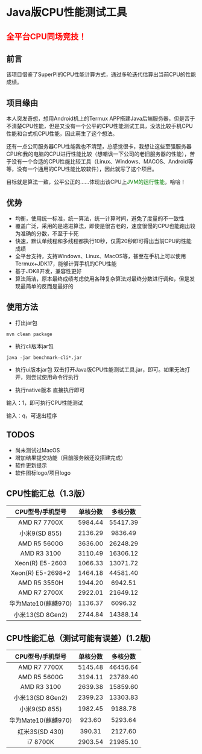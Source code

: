# Java版CPU性能测试工具
## **<font color='red'>全平台CPU同场竞技！</font>**

## 前言
该项目借鉴了SuperPI的CPU性能计算方式，通过多轮迭代估算出当前CPU的性能成绩。

## 项目缘由
本人突发奇想，想用Android机上的Termux APP搭建Java后端服务器，但是苦于不清楚CPU性能，但是又没有一个公平的CPU性能测试工具，没法比较手机CPU性能和台式机CPU性能，因此萌生了这个想法。

还有一点公司服务器CPU性能我也不清楚，总感觉很卡，我想让这些至强服务器CPU和我的电脑的CPU进行性能比较（想嘲讽一下公司的老旧服务器的性能），苦于没有一个合适的CPU性能比较工具（Linux、Windows、MACOS、Android等等，没有一个通用的CPU性能比较软件），因此就写了这个项目。

目标就是算法一致，公平公正的……体现出该CPU上<font color='green'>JVM的运行性能</font>，哈哈！

## 优势
* 均衡，使用统一标准，统一算法，统一计算时间，避免了度量的不一致性
* 覆盖广泛，采用的是递进算法，即使是很古老的，速度很慢的CPU也能跑出较为准确的分数，不至于卡死
* 快速，默认单线程和多线程都执行10秒，仅需20秒即可得出当前CPU的性能成绩
* 全平台支持，支持Windows、Linux、MacOS等，甚至在手机上可以使用Termux+JDK17，能够计算手机的CPU性能
* 基于JDK8开发，兼容性更好
* 算法简洁，原本最终成绩考虑使用各种复杂算法对最终分数进行调和，但是发现最简单的反而是最好的

## 使用方法
* 打出jar包
```shell
mvn clean package
```

* 执行cli版本jar包
```shell
java -jar benchmark-cli*.jar
```

* 执行ui版本jar包
双击打开Java版CPU性能测试工具.jar，即可。如果无法打开，则尝试使用命令行执行

* 执行native版本
直接执行即可

输入：1，即可执行CPU性能测试

输入：q，可退出程序

## TODOS
* 尚未测试过MacOS
* 增加结果提交功能（目前服务器还没搭建完成）
* 软件更新提示
* 软件图标logo/项目logo

## CPU性能汇总（1.3版）
|    CPU型号/手机型号     |  单核分数   |   多核分数   |
|:-----------------:|:-------:|:--------:|
|   AMD R7 7700X    | 5984.44 | 55417.39 |
|    小米9(SD 855)    | 2136.29 | 9836.49  |
|   AMD R5 5600G    | 3636.00 | 26248.29 |
|    AMD R3 3100    | 3110.49 | 16306.12 |
|  Xeon(R) E5-2603  | 1066.33 | 13071.72 |
| Xeon(R) E5-2698*2 | 1464.18 | 44581.40 |
|   AMD R5 3550H    | 1944.20 | 6942.51  |
|   AMD R7 2700X    | 2922.01 | 21649.12  |
|  华为Mate10(麒麟970)  | 1136.37 | 6096.32 |
|  小米13(SD 8Gen2)  | 2744.84 | 14388.14 |

## CPU性能汇总（测试可能有误差）(1.2版)
|   CPU型号/手机型号    | 单核分数 | 多核分数 |
|:---------------:| :---: | :---: |
|  AMD R7 7700X   | 5145.48 | 46456.64 |
|  AMD R5 5600G   | 3194.11 | 23789.40 |
|   AMD R3 3100   | 2639.38 | 15859.60 |
| 小米13(SD 8Gen2)  | 2399.23 | 13303.83 |
|   小米9(SD 855)   | 1982.45 | 9188.78 |
| 华为Mate10(麒麟970) | 923.60 | 5293.64 |
|  红米3S(SD 430)   | 390.31 | 2127.60 |
|    i7 8700K     | 2903.54 | 21985.10 |


